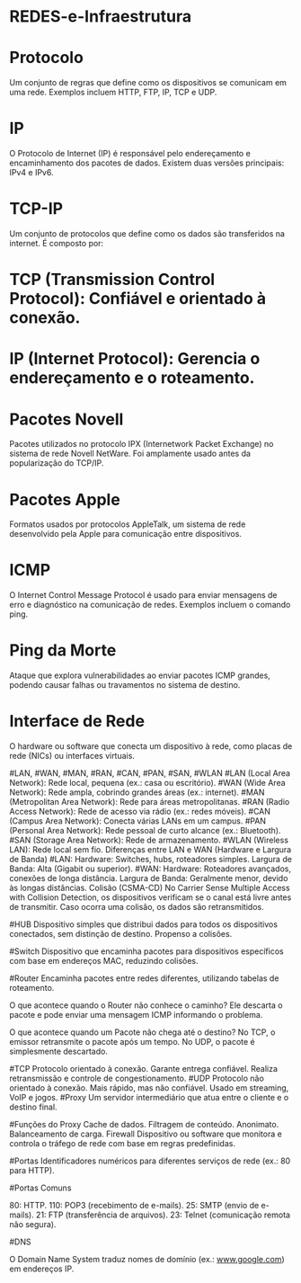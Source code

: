 # REDES-e-Infraestrutura

# Protocolo
Um conjunto de regras que define como os dispositivos se comunicam em uma rede. Exemplos incluem HTTP, FTP, IP, TCP e UDP.

# IP
O Protocolo de Internet (IP) é responsável pelo endereçamento e encaminhamento dos pacotes de dados. Existem duas versões principais: IPv4 e IPv6.

# TCP-IP
Um conjunto de protocolos que define como os dados são transferidos na internet. É composto por:

# TCP (Transmission Control Protocol): Confiável e orientado à conexão.

# IP (Internet Protocol): Gerencia o endereçamento e o roteamento.

# Pacotes Novell
Pacotes utilizados no protocolo IPX (Internetwork Packet Exchange) no sistema de rede Novell NetWare. Foi amplamente usado antes da popularização do TCP/IP.

# Pacotes Apple
Formatos usados por protocolos AppleTalk, um sistema de rede desenvolvido pela Apple para comunicação entre dispositivos.

# ICMP
O Internet Control Message Protocol é usado para enviar mensagens de erro e diagnóstico na comunicação de redes. Exemplos incluem o comando ping.

# Ping da Morte
Ataque que explora vulnerabilidades ao enviar pacotes ICMP grandes, podendo causar falhas ou travamentos no sistema de destino.

# Interface de Rede
O hardware ou software que conecta um dispositivo à rede, como placas de rede (NICs) ou interfaces virtuais.

#LAN, #WAN, #MAN, #RAN, #CAN, #PAN, #SAN, #WLAN
#LAN (Local Area Network): Rede local, pequena (ex.: casa ou escritório).
#WAN (Wide Area Network): Rede ampla, cobrindo grandes áreas (ex.: internet).
#MAN (Metropolitan Area Network): Rede para áreas metropolitanas.
#RAN (Radio Access Network): Rede de acesso via rádio (ex.: redes móveis).
#CAN (Campus Area Network): Conecta várias LANs em um campus.
#PAN (Personal Area Network): Rede pessoal de curto alcance (ex.: Bluetooth).
#SAN (Storage Area Network): Rede de armazenamento.
#WLAN (Wireless LAN): Rede local sem fio.
Diferenças entre LAN e WAN (Hardware e Largura de Banda)
#LAN:
Hardware: Switches, hubs, roteadores simples.
Largura de Banda: Alta (Gigabit ou superior).
#WAN:
Hardware: Roteadores avançados, conexões de longa distância.
Largura de Banda: Geralmente menor, devido às longas distâncias.
Colisão (CSMA-CD)
No Carrier Sense Multiple Access with Collision Detection, os dispositivos verificam se o canal está livre antes de transmitir. Caso ocorra uma colisão, os dados são retransmitidos.

#HUB
Dispositivo simples que distribui dados para todos os dispositivos conectados, sem distinção de destino. Propenso a colisões.

#Switch
Dispositivo que encaminha pacotes para dispositivos específicos com base em endereços MAC, reduzindo colisões.

#Router
Encaminha pacotes entre redes diferentes, utilizando tabelas de roteamento.

O que acontece quando o Router não conhece o caminho?
Ele descarta o pacote e pode enviar uma mensagem ICMP informando o problema.

O que acontece quando um Pacote não chega até o destino?
No TCP, o emissor retransmite o pacote após um tempo. No UDP, o pacote é simplesmente descartado.

#TCP
Protocolo orientado à conexão.
Garante entrega confiável.
Realiza retransmissão e controle de congestionamento.
#UDP
Protocolo não orientado à conexão.
Mais rápido, mas não confiável.
Usado em streaming, VoIP e jogos.
#Proxy
Um servidor intermediário que atua entre o cliente e o destino final.

#Funções do Proxy
Cache de dados.
Filtragem de conteúdo.
Anonimato.
Balanceamento de carga.
Firewall
Dispositivo ou software que monitora e controla o tráfego de rede com base em regras predefinidas.

#Portas
Identificadores numéricos para diferentes serviços de rede (ex.: 80 para HTTP).

#Portas Comuns

80: HTTP.
110: POP3 (recebimento de e-mails).
25: SMTP (envio de e-mails).
21: FTP (transferência de arquivos).
23: Telnet (comunicação remota não segura).

#DNS


O Domain Name System traduz nomes de domínio (ex.: www.google.com) em endereços IP.
